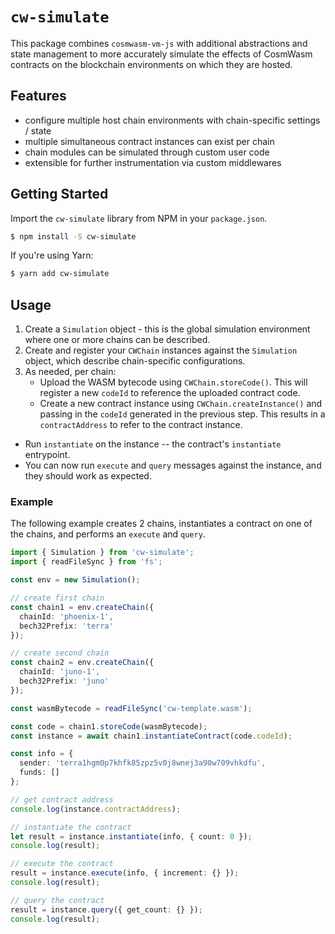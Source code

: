 # `cw-simulate`

This package combines `cosmwasm-vm-js` with additional abstractions and state management to
more accurately simulate the effects of CosmWasm contracts on the blockchain environments on which
they are hosted.

## Features

- configure multiple host chain environments with chain-specific settings / state
- multiple simultaneous contract instances can exist per chain
- chain modules can be simulated through custom user code
- extensible for further instrumentation via custom middlewares


## Getting Started

Import the `cw-simulate` library from NPM in your `package.json`.

```bash
$ npm install -S cw-simulate
```

If you're using Yarn:

```bash
$ yarn add cw-simulate
```

## Usage

1. Create a `Simulation` object - this is the global simulation environment where one or more chains can be described.
2. Create and register your `CWChain` instances against the `Simulation` object, which describe chain-specific configurations.
3. As needed, per chain:
   - Upload the WASM bytecode using `CWChain.storeCode()`. This will register a new `codeId` to reference the uploaded contract code.
   - Create a new contract instance using `CWChain.createInstance()` and passing in the `codeId` generated in the previous step. This results in a `contractAddress` to refer to the contract instance.
  - Run `instantiate` on the instance -- the contract's `instantiate` entrypoint.
  - You can now run `execute` and `query` messages against the instance, and they should work as expected.
### Example

The following example creates 2 chains, instantiates a contract on one of the chains, and performs an `execute` and `query`.

```typescript
import { Simulation } from 'cw-simulate';
import { readFileSync } from 'fs';

const env = new Simulation();

// create first chain
const chain1 = env.createChain({
  chainId: 'phoenix-1',
  bech32Prefix: 'terra'
});

// create second chain
const chain2 = env.createChain({
  chainId: 'juno-1',
  bech32Prefix: 'juno'
});

const wasmBytecode = readFileSync('cw-template.wasm');

const code = chain1.storeCode(wasmBytecode);
const instance = await chain1.instantiateContract(code.codeId);

const info = {
  sender: 'terra1hgm0p7khfk85zpz5v0j8wnej3a90w709vhkdfu',
  funds: []
};

// get contract address
console.log(instance.contractAddress);

// instantiate the contract
let result = instance.instantiate(info, { count: 0 });
console.log(result);

// execute the contract
result = instance.execute(info, { increment: {} });
console.log(result);

// query the contract
result = instance.query({ get_count: {} });
console.log(result);
```